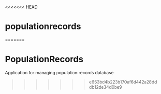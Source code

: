 <<<<<<< HEAD
# populationrecords
=======
# PopulationRecords
Application for managing population records database
>>>>>>> e653bd4b223b170af6d442a28dddb12de34d0be9
